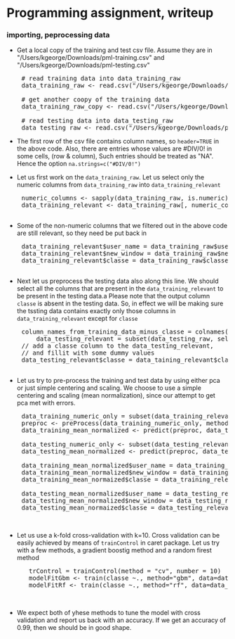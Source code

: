 
# Programming assignment, writeup

### importing, peprocessing data 

  + Get a local copy of the training and test csv file. Assume they are in "/Users/kgeorge/Downloads/pml-training.csv" and "/Users/kgeorge/Downloads/pml-testing.csv"  
<pre>
	# read training data into data_training_raw
 	data_training_raw <- read.csv("/Users/kgeorge/Downloads/pml-training.csv", header=TRUE, na.strings=c("#DIV/0!"))

	# get another coopy of the training data
 	data_training_raw_copy <- read.csv("/Users/kgeorge/Downloads/pml-training.csv", header=TRUE, na.strings=c("#DIV/0!"))
 	
	# read testing data into data_testing_raw
	data_testing_raw <- read.csv("/Users/kgeorge/Downloads/pml-testing.csv", header=TRUE, na.strings=c("#DIV/0!"))
</pre>

   + The first row of the csv file contains column names, so <code>header=TRUE</code> in the above code. Also, there are entries whose values are #DIV/0! in some cells, (row & column), Such entries should be treated as "NA". Hence the option <code>na.strings=c("#DIV/0!")</code>

   + Let us first work on the <code>data_training_raw</code>. Let us select only the numeric columns from <code>data_training_raw</code> into <code>data_training_relevant</code>
   <pre>
	numeric_columns <- sapply(data_training_raw, is.numeric)
	data_training_relevant <- data_training_raw[, numeric_columns]
   </pre>

  + Some of the non-numeric columns that we filtered out in the above code are still relevant, so they need be put back in

   <pre>
	data_training_relevant$user_name = data_training_raw$user_name
	data_training_relevant$new_window = data_training_raw$new_window
	data_training_relevant$classe = data_training_raw$classe
   </pre>

  + Next let us preprocess the testing data also along this line. We should select all the columns that are present in the <code>data_training_relevant</code> to be present in the testing data.a Please note that the output column <code>classe</code> is absent in the testing data. So, in effect we will be making sure the tssting data contains exactly only those columns in <code>data_training_relevant</code> except for <code>classe</code>
 <pre>
	column_names_from_training_data_minus_classe = colnames(data_training_relevant)[1:(dim(data_training_relevant)[2]-1)]
        data_testing_relevant = subset(data_testing_raw, select=c(column_names_from_training_data_minus_classe))
	// add a classe column to the data_testing_relevant, 
	// and fillit with some dummy values
	data_testing_relevant$classe = data_taining_relevant$classe[1:dim(data_testing_relevant)[1]]
 </pre>
  + Let us try to pre-process the training and test data by using either pca or just simple centering and scaling. We choose to use a simple centering and scaling (mean normalization), since our attempt to get pca met with errors. 
  <pre>
	data_training_numeric_only = subset(data_training_relevant, select=-c(user_name, new_window, classe))
	preproc <- preProcess(data_training_numeric_only, method=c("center", "scale"),  na.remove=TRUE)
	data_training_mean_normalized <- predict(preproc, data_training_numeric_only)
	
	data_testing_numeric_only <- subset(data_testing_relevant, select=-c(user_name, new_window, classe))
	data_testing_mean_normalized <- predict(preproc, data_testing_numeric_only)

	data_training_mean_normalized$user_name = data_training_relevant$user_name
	data_training_mean_normalized$new_window = data_training_relevant$new_window
	data_training_mean_normaized$classe = data_training_relevant$classe
	
	data_testing_mean_normalized$user_name = data_testing_relevant$user_name
	data_testing_mean_normalized$new_window = data_testing_relevant$new_window
	data_testing_mean_normaized$classe = data_testing_relevant$classe
	
  </pre> 

  + Let us use a k-fold cross-validation with k=10. Cross validation can be easily achieved by means of <code>trainControl</code> in caret package. Let us try with a few methods, a gradient boostig method and a random firest method 

   <pre>
      trControl = trainControl(method = "cv", number = 10)
      modelFitGbm <- train(classe ~., method="gbm", data=data_training_mean_normalized, verbose=FALSE, trControl = trControl)
      modelFitRf <- train(classe ~., method="rf", data=data_training_mean_normalized, verbose=FALSE, trControl = trControl) 

   </pre>

  + We expect both of yhese methods to tune the model with cross  validation and report us back with an accuracy. If we get an accuracy of 0.99, then we should be in good shape.
   





